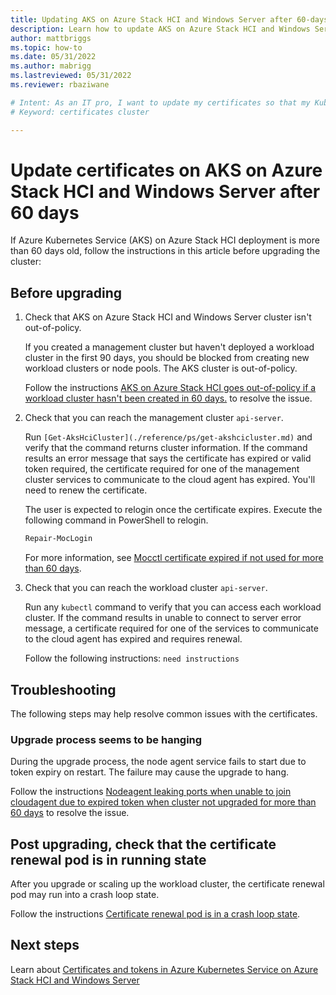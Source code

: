 ```yaml
---
title: Updating AKS on Azure Stack HCI and Windows Server after 60-days
description: Learn how to update AKS on Azure Stack HCI and Windows Server after 60-days
author: mattbriggs
ms.topic: how-to
ms.date: 05/31/2022
ms.author: mabrigg 
ms.lastreviewed: 05/31/2022
ms.reviewer: rbaziwane

# Intent: As an IT pro, I want to update my certificates so that my Kubernetes cluster continues to operate.
# Keyword: certificates cluster 

---
```


# Update certificates on AKS on Azure Stack HCI and Windows Server after 60 days

If Azure Kubernetes Service (AKS) on Azure Stack HCI deployment is more than 60 days old, follow the instructions in this article before upgrading the cluster:

## Before upgrading

1. Check that AKS on Azure Stack HCI and Windows Server cluster isn't out-of-policy.

    If you created a management cluster but haven't deployed a workload cluster in the first 90 days, you should be blocked from creating new workload clusters or node pools. The AKS cluster is out-of-policy.
    
    Follow the instructions [AKS on Azure Stack HCI goes out-of-policy if a workload cluster hasn't been created in 60 days.](/azure-stack/aks-hci/known-issues-upgrade#aks-on-azure-stack-hci-goes-out-of-policy-if-a-workload-cluster-hasn-t-been-created-in-60-days-) to resolve the issue.

2. Check that you can reach the management cluster `api-server`.

    Run `[Get-AksHciCluster](./reference/ps/get-akshcicluster.md)` and verify that the command returns cluster information. If the command results an error message that says the certificate has expired or valid token required,  the certificate required for one of the management cluster services to communicate to the cloud agent has expired. You'll need to renew the certificate.

    The user is expected to relogin once the certificate expires. Execute the following command in PowerShell to relogin.
    ```powershell
    Repair-MocLogin
    ```

    For more information, see [Mocctl certificate expired if not used for more than 60 days](https://github.com/Azure/aks-hci/issues/168).

3. Check that you can reach the workload cluster `api-server`.

    Run any `kubectl` command to verify that you can access each workload cluster. If the command results in unable to connect to server error message,  a certificate required for one of the services to communicate to the cloud agent has expired and requires renewal.
    
    Follow the following instructions: `need instructions`

## Troubleshooting

The following steps may help resolve common issues with the certificates.
### Upgrade process seems to be hanging

During the upgrade process, the node agent service fails to start due to token expiry on restart. The failure may cause the upgrade to hang.

Follow the instructions [Nodeagent leaking ports when unable to join cloudagent due to expired token when cluster not upgraded for more than 60 days](/azure-stack/aks-hci/known-issues-upgrade#nodeagent-leaking-ports-when-unable-to-join-cloudagent-due-to-expired-token-when-cluster-not-upgraded-for-more-than-60-days-) to resolve the issue.

## Post upgrading, check that the certificate renewal pod is in running state

After you upgrade or scaling up the workload cluster, the certificate renewal pod may run into a crash loop state.

Follow the instructions [Certificate renewal pod is in a crash loop state](/azure-stack/aks-hci/known-issues-upgrade#certificate-renewal-pod-is-in-a-crash-loop-state-).
## Next steps

Learn about [Certificates and tokens in Azure Kubernetes Service on Azure Stack HCI and Windows Server](certificates-and-tokens.md)